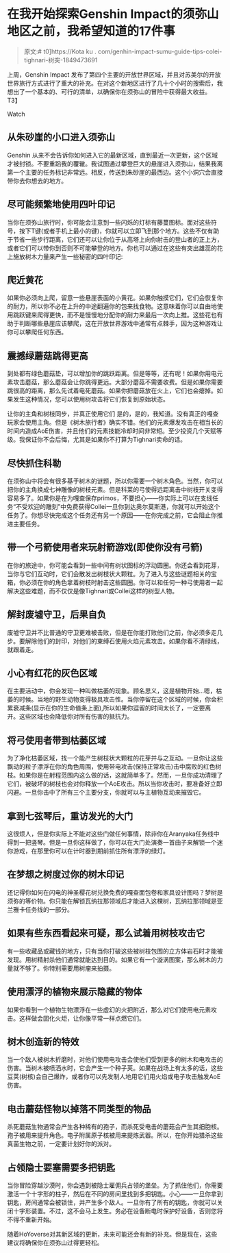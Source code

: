 # 在我开始探索Genshin Impact的须弥山地区之前，我希望知道的17件事

> 原文:# t0]https://Kota ku . com/genhin-impact-sumu-guide-tips-colei-tighnari-树突-1849473691

上周，Genshin Impact 发布了第四个主要的开放世界区域，并且对苏美尔的开放世界旅行方式进行了重大的补充。在对这个新地区进行了几十个小时的搜索后，我想出了一个基本的、可行的清单，以确保你在须弥山的冒险中获得最大收益。
T3】

Watch

## 从朱砂崖的小口进入须弥山

Genshin 从来不会告诉你如何进入它的最新区域，直到最近一次更新，这个区域才被封锁。不要重蹈我的覆辙。我试图通过攀登巨大的悬崖进入须弥山，结果我离第一个主要的任务标记非常远。相反，传送到朱砂崖的最西边。这个小洞穴会直接带你去你想去的地方。

## 尽可能频繁地使用四叶印记

当你在须弥山旅行时，你可能会注意到一些闪烁的灯标有藤蔓图标。面对这些符号，按下T键(或者手机上最小的键)，你就可以立即飞到那个地方。这些不仅有助于节省一些步行距离，它们还可以让你位于从高塔上向你射击的登山者的正上方，或者它们可以带你到否则不可能攀登的地方。你也可以通过在这些有突出雄蕊的花上施放树木力量来产生一些秘密的四叶印记:

## 爬近黄花

如果你必须向上爬，留意一些悬崖表面的小黄花。如果你触摸它们，它们会恢复你的耐力，所以你不必在上升的中途翻遍你的包来找食物。这意味着你可以自由地使用跳跃键来爬得更快，而不是慢慢地分配你的耐力来最后一次向上推。这些花也有助于判断哪些悬崖应该攀爬，这在开放世界游戏中通常有点棘手，因为这种游戏让你可以攀爬任何东西。

## 震撼绿蘑菇跳得更高

到处都有绿色蘑菇垫，可以增加你的跳跃距离。但是等等，还有呢！如果你用电元素攻击蘑菇，那么蘑菇会让你跳得更远。大部分蘑菇不需要收费。但是如果你需要跳很高的距离，那么先试着电死蘑菇。如果你把蘑菇放在火上，它们也会瘪掉。如果发生这种情况，您可以使用树攻击将它们恢复到原始状态。

让你的主角和树枝同步，并真正使用它们
是的，是的，我知道。没有真正的嘎查玩家会使用主角。但是《树木旅行者》确实不错。他们的元素爆发攻击在相当长的时间内造成AoE伤害，并且他们的元素技能冷却时间非常短。至少投资几个天赋等级。我保证你不会后悔，尤其是如果你不打算为Tighnari卖命的话。

## 尽快抓住科勒

在须弥山中将会有很多基于树木的谜题，所以你需要一个树木角色。当然，你可以把你的主角换成七神雕像的树枝元素。但是科莱的弓使得远距离击中树枝开关变得容易多了。如果你是在为嘎查保存primos，不要担心——你实际上可以在支线任务“不受欢迎的雕刻”中免费获得Collei一旦你到达奥尔莫斯港，你就可以开始这个任务了。你想尽快完成这个任务还有另一个原因——在你完成之前，它会阻止你推进主要任务。

## 带一个弓箭使用者来玩射箭游戏(即使你没有弓箭)

在你的旅途中，你可能会看到一些中间有树状图标的浮动圆圈。你还会看到花芽，当你与它们互动时，它们会散发出树枝状大颗粒。为了进入与这些谜题相关的宝箱，你必须在你的角色拿着树枝时射击这些圆圈。你可以和任何一种弓使用者一起解决这些难题，而不仅仅是像Tighnari或Collei这样的树型人物。

## 解封废墟守卫，后果自负

废墟守卫并不比普通的守卫更难被击败，但是在你能打败他们之前，你必须多走几步。要解除他们的封印，对他们的束缚石使用火焰元素攻击。如果你看不清绿线，就跟着走。

## 小心有红花的灰色区域

在主要活动中，你会发现一种叫做枯萎的现象。顾名思义，这是植物开始…嗯，枯萎的时候。当地的野生动物变得极具攻击性。当你停留在这个区域的时候，你会积累衰减条(显示在你的生命值条上面),所以如果你逗留的时间太长了，一定要离开。这些区域也会降低你对所有伤害的抵抗力。

## 将弓使用者带到枯萎区域

为了净化枯萎区域，找一个能产生树枝状大颗粒的花芽并与之互动。一旦你让这些飘动的粒子漂浮在你的角色周围，使用带电攻击(保持正常攻击)击中腐败的红色树枝。如果你是在射程范围内这么做的话，这就简单多了。然而，一旦你成功清理了它们，被破坏的树枝也会对你释放一个AoE攻击。所以当你攻击时，要准备好立即闪避。一旦你击中了所有三个主要分支，你就可以与主植物互动来摧毁它。

## 拿到七弦琴后，重访发光的大门

这很烦人，但是你实际上不能对这些门做任何事情，除非你在Aranyaka任务线中得到一把竖琴。但是一旦你这样做了，你可以在大门处演奏一首曲子来解锁一个迷你游戏，在那里你可以在计时器到期前抓住所有漂浮的绿灯。

## 在梦想之树度过你的树木印记

还记得你如何在闪电的神圣樱花树兑换免费的嘎查面包卷和家具设计图吗？梦树是须弥的等价物。你只能在解锁瓦纳拉那领域后才能进入这棵树，瓦纳拉那领域是亚兰雅卡任务线的一部分。

## 如果有些东西看起来可疑，那么试着用树枝攻击它

有一些收藏品或藏钱的地方，只有当你打破这些被树枝包围的立方体岩石时才能被发现。用树精射杀他们通常就能达到目的。如果它有一个漩涡图案，那么树木的力量就不够了。你特别需要用树瘤来拍摄。

## 使用漂浮的植物来展示隐藏的物体

如果你看到一个植物生物漂浮在一些虚幻的火把附近，那么对它们使用电元素攻击。这样做会固化火炬，让你像平常一样点燃它们。

## 树木创造新的特效

当一个敌人被树木折磨时，对他们使用电攻击会使他们受到更多的树木和电攻击的伤害。当树木被喷洒水时，它会产生一个种子荚。如果在战场上有太多的话，这些豆荚(树核)会自己爆炸，或者你可以先发制人地用它们用火焰或电子攻击触发AoE伤害。

## 电击蘑菇怪物以掉落不同类型的物品

杀死蘑菇生物通常会产生各种稀有的孢子，而杀死受电击的蘑菇会产生其细胞核。孢子被用来提升角色。电子附属原子核被用来提炼武器。所以，在你开始猎杀这些真菌生物之前，一定要计划好你的派对。

## 占领隐士要塞需要多把钥匙

当你冒险穿越沙漠时，你会遇到被隐士雇佣兵占领的堡垒。为了抓住他们，你需要激活一个十字形的柱子，然后在不同的房间里找到多把钥匙。小心——一旦你拿到钥匙，房间通常会被锁住，并产生多个敌人。一旦你有了所有的钥匙，你就可以关闭十字形装置。不过，这不会马上发生。务必在设备断电时保护好设备，否则您将不得不重新开始。

随着HoYoverse对其新区域的更新，未来可能还会有新的补充。但是现在，这些建议将确保你在须弥山过得更轻松。